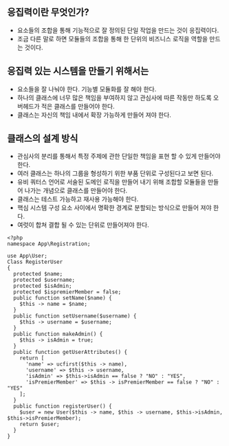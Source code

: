 ## 응집력이란 무엇인가?
- 요소들의 조합을 통해 기능적으로 잘 정의된 단일 작업을 만드는 것이 응집력이다.
- 조금 다른 말로 하면 모듈들의 조합을 통해 한 단위의 비즈니스 로직을 역할을 만드는 것이다.

## 응집력 있는 시스템을 만들기 위해서는 
- 요소들을 잘 나눠야 한다. 기능별 모듈화를 잘 해야 한다.
- 하나의 클래스에 너무 많은 책임을 부여하지 않고 관심사에 따른 작동만 하도록 오버헤드가 적은 클래스를 만들어야 한다.
- 클래스는 자신의 책임 내에서 확장 가능하게 만들어 져야 한다.

## 클래스의 설계 방식
- 관심사의 분리를 통해서 특정 주제에 관한 단일한 책임을 표현 할 수 있게 만들어야 한다.
- 여러 클래스는 하나의 그룹을 형성하기 위한 부품 단위로 구성된다고 보면 된다.
- 유비 쿼터스 언어로 서술된 도메인 로직을 만들어 내기 위해 조합할 모듈들을 만들어 나가는 개념으로 클래스를 만들어야 한다.
- 클래스는 테스트 가능하고 재사용 가능해야 한다.
- 핵심 시스템 구성 요소 사이에서 명확한 경계로 분할되는 방식으로 만들어 져야 한다.
- 여럿이 합쳐 결합 될 수 있는 단위로 만들어져야 한다.

```
<?php
namespace App\Registration;

use App\User;
Class RegisterUser
{
  protected $name;
  protected $username;
  protected $isAdmin;
  protected $ispremierMember = false;
  public function setName($name) {
    $this -> name = $name;
  }
  public function setUsername($username) {
    $this -> username = $username;
  }
  public function makeAdmin() {
    $this -> isAdmin = true;
  }
  public function getUserAttributes() {
    return [
      'name' => ucfirst($this -> name),
      'username' => $this -> username,
      'isAdmin' => $this->isAdmin == false ? "NO" : "YES",
      'isPremierMember' => $this -> isPremierMember == false ? "NO" : "YES"
    ];
  }
  public function registerUser() {
    $user = new User($this -> name, $this -> username, $this->isAdmin, $this->isPremierMember);
    return $user;
  }
}
```
